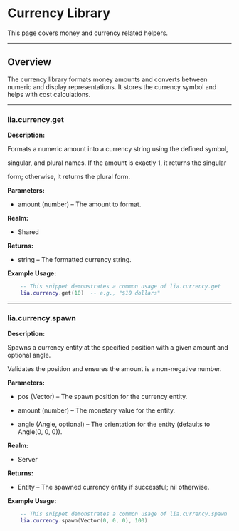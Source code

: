 # Currency Library


This page covers money and currency related helpers.


---


## Overview


The currency library formats money amounts and converts between numeric and display representations. It stores the currency symbol and helps with cost calculations.


---


### lia.currency.get

**Description:**


Formats a numeric amount into a currency string using the defined symbol,

singular, and plural names. If the amount is exactly 1, it returns the singular

form; otherwise, it returns the plural form.


**Parameters:**


* amount (number) – The amount to format.


**Realm:**


* Shared


**Returns:**


* string – The formatted currency string.


**Example Usage:**


```lua
    -- This snippet demonstrates a common usage of lia.currency.get
    lia.currency.get(10)  -- e.g., "$10 dollars"
```


---


### lia.currency.spawn

**Description:**


Spawns a currency entity at the specified position with a given amount and optional angle.

Validates the position and ensures the amount is a non-negative number.


**Parameters:**


* pos (Vector) – The spawn position for the currency entity.


* amount (number) – The monetary value for the entity.


* angle (Angle, optional) – The orientation for the entity (defaults to Angle(0, 0, 0)).


**Realm:**


* Server


**Returns:**


* Entity – The spawned currency entity if successful; nil otherwise.


**Example Usage:**


```lua
    -- This snippet demonstrates a common usage of lia.currency.spawn
    lia.currency.spawn(Vector(0, 0, 0), 100)
```

